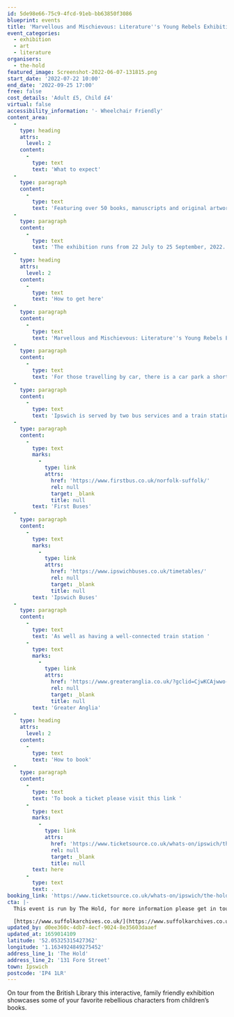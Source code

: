 ```yaml
---
id: 5de98e66-75c9-4fcd-91eb-bb63850f3086
blueprint: events
title: 'Marvellous and Mischievous: Literature''s Young Rebels Exhibition'
event_categories:
  - exhibition
  - art
  - literature
organisers:
  - the-hold
featured_image: Screenshot-2022-06-07-131815.png
start_date: '2022-07-22 10:00'
end_date: '2022-09-25 17:00'
free: false
cost_details: 'Adult £5, Child £4'
virtual: false
accessibility_information: '- Wheelchair Friendly'
content_area:
  -
    type: heading
    attrs:
      level: 2
    content:
      -
        type: text
        text: 'What to expect'
  -
    type: paragraph
    content:
      -
        type: text
        text: 'Featuring over 50 books, manuscripts and original artwork, the exhibition includes characters such as Tracy Beaker, Pippi Longstocking, Jane Eyre, Dirty Bertie, and Matilda. Spanning over 300 years, we invite you to rediscover your favourite characters, as well as meet new ones. Exploring what it means to be a rebel!'
  -
    type: paragraph
    content:
      -
        type: text
        text: 'The exhibition runs from 22 July to 25 September, 2022.'
  -
    type: heading
    attrs:
      level: 2
    content:
      -
        type: text
        text: 'How to get here'
  -
    type: paragraph
    content:
      -
        type: text
        text: 'Marvellous and Mischievous: Literature''s Young Rebels Exhibition at The Hold, 131 Fore Street, Ipswich, IP4 1LR'
  -
    type: paragraph
    content:
      -
        type: text
        text: 'For those travelling by car, there is a car park a short walk from the venue next to the student halls.'
  -
    type: paragraph
    content:
      -
        type: text
        text: 'Ipswich is served by two bus services and a train station. See below for timetables'
  -
    type: paragraph
    content:
      -
        type: text
        marks:
          -
            type: link
            attrs:
              href: 'https://www.firstbus.co.uk/norfolk-suffolk/'
              rel: null
              target: _blank
              title: null
        text: 'First Buses'
  -
    type: paragraph
    content:
      -
        type: text
        marks:
          -
            type: link
            attrs:
              href: 'https://www.ipswichbuses.co.uk/timetables/'
              rel: null
              target: _blank
              title: null
        text: 'Ipswich Buses'
  -
    type: paragraph
    content:
      -
        type: text
        text: 'As well as having a well-connected train station '
      -
        type: text
        marks:
          -
            type: link
            attrs:
              href: 'https://www.greateranglia.co.uk/?gclid=CjwKCAjwwo-WBhAMEiwAV4dybeWJfjoDXNBYc30q7xKLS4kt-ZMJamBekhGyJobLW6y48IXOM62mwhoCx2EQAvD_BwE'
              rel: null
              target: _blank
              title: null
        text: 'Greater Anglia'
  -
    type: heading
    attrs:
      level: 2
    content:
      -
        type: text
        text: 'How to book'
  -
    type: paragraph
    content:
      -
        type: text
        text: 'To book a ticket please visit this link '
      -
        type: text
        marks:
          -
            type: link
            attrs:
              href: 'https://www.ticketsource.co.uk/whats-on/ipswich/the-hold/22-28-july-marvellous-and-mischievous-literatures-young-rebels-exhibition/2022-07-22/10:00/t-gnnngd'
              rel: null
              target: _blank
              title: null
        text: here
      -
        type: text
        text: .
booking_link: 'https://www.ticketsource.co.uk/whats-on/ipswich/the-hold/22-28-july-marvellous-and-mischievous-literatures-young-rebels-exhibition/2022-07-22/10:00/t-gnnngd'
cta: |-
  This event is run by The Hold, for more information please get in touch via:

  [https://www.suffolkarchives.co.uk/](https://www.suffolkarchives.co.uk/)
updated_by: d0ee360c-4db7-4ecf-9024-8e35603daaef
updated_at: 1659014109
latitude: '52.05325315427362'
longitude: '1.1634924849275452'
address_line_1: 'The Hold'
address_line_2: '131 Fore Street'
town: Ipswich
postcode: 'IP4 1LR'
---
```

On tour from the British Library this interactive, family friendly exhibition showcases some of your favorite rebellious characters from children’s books.